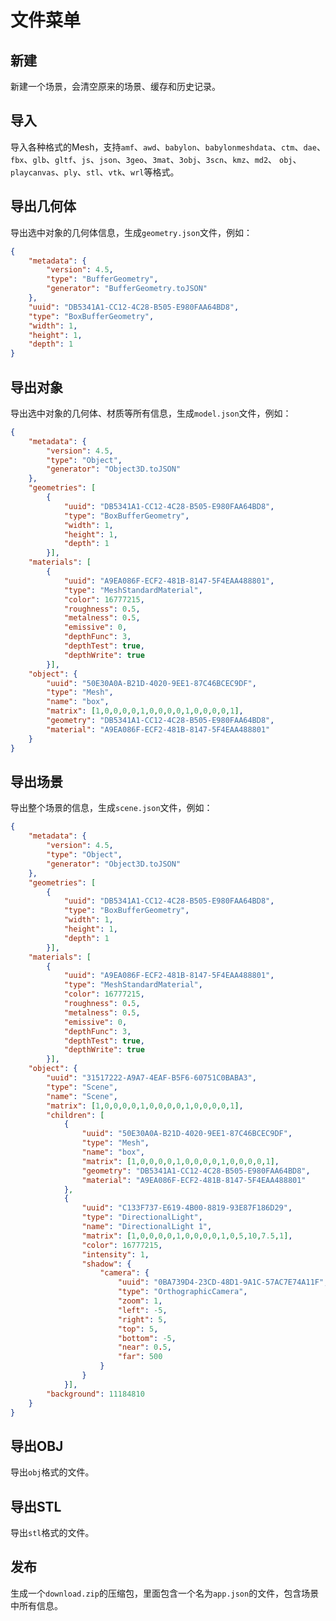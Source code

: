 # 文件菜单

## 新建

新建一个场景，会清空原来的场景、缓存和历史记录。

## 导入

导入各种格式的Mesh，支持`amf`、`awd`、`babylon`、`babylonmeshdata`、`ctm`、`dae`、
`fbx`、`glb`、`gltf`、`js`、`json`、`3geo`、`3mat`、`3obj`、`3scn`、`kmz`、`md2`、
`obj`、`playcanvas`、`ply`、`stl`、`vtk`、`wrl`等格式。

## 导出几何体

导出选中对象的几何体信息，生成`geometry.json`文件，例如：

```json
{
	"metadata": {
		"version": 4.5,
		"type": "BufferGeometry",
		"generator": "BufferGeometry.toJSON"
	},
	"uuid": "DB5341A1-CC12-4C28-B505-E980FAA64BD8",
	"type": "BoxBufferGeometry",
	"width": 1,
	"height": 1,
	"depth": 1
}
```

## 导出对象

导出选中对象的几何体、材质等所有信息，生成`model.json`文件，例如：

```json
{
	"metadata": {
		"version": 4.5,
		"type": "Object",
		"generator": "Object3D.toJSON"
	},
	"geometries": [
		{
			"uuid": "DB5341A1-CC12-4C28-B505-E980FAA64BD8",
			"type": "BoxBufferGeometry",
			"width": 1,
			"height": 1,
			"depth": 1
		}],
	"materials": [
		{
			"uuid": "A9EA086F-ECF2-481B-8147-5F4EAA488801",
			"type": "MeshStandardMaterial",
			"color": 16777215,
			"roughness": 0.5,
			"metalness": 0.5,
			"emissive": 0,
			"depthFunc": 3,
			"depthTest": true,
			"depthWrite": true
		}],
	"object": {
		"uuid": "50E30A0A-B21D-4020-9EE1-87C46BCEC9DF",
		"type": "Mesh",
		"name": "box",
		"matrix": [1,0,0,0,0,1,0,0,0,0,1,0,0,0,0,1],
		"geometry": "DB5341A1-CC12-4C28-B505-E980FAA64BD8",
		"material": "A9EA086F-ECF2-481B-8147-5F4EAA488801"
	}
}
```

## 导出场景

导出整个场景的信息，生成`scene.json`文件，例如：

```json
{
	"metadata": {
		"version": 4.5,
		"type": "Object",
		"generator": "Object3D.toJSON"
	},
	"geometries": [
		{
			"uuid": "DB5341A1-CC12-4C28-B505-E980FAA64BD8",
			"type": "BoxBufferGeometry",
			"width": 1,
			"height": 1,
			"depth": 1
		}],
	"materials": [
		{
			"uuid": "A9EA086F-ECF2-481B-8147-5F4EAA488801",
			"type": "MeshStandardMaterial",
			"color": 16777215,
			"roughness": 0.5,
			"metalness": 0.5,
			"emissive": 0,
			"depthFunc": 3,
			"depthTest": true,
			"depthWrite": true
		}],
	"object": {
		"uuid": "31517222-A9A7-4EAF-B5F6-60751C0BABA3",
		"type": "Scene",
		"name": "Scene",
		"matrix": [1,0,0,0,0,1,0,0,0,0,1,0,0,0,0,1],
		"children": [
			{
				"uuid": "50E30A0A-B21D-4020-9EE1-87C46BCEC9DF",
				"type": "Mesh",
				"name": "box",
				"matrix": [1,0,0,0,0,1,0,0,0,0,1,0,0,0,0,1],
				"geometry": "DB5341A1-CC12-4C28-B505-E980FAA64BD8",
				"material": "A9EA086F-ECF2-481B-8147-5F4EAA488801"
			},
			{
				"uuid": "C133F737-E619-4B00-8819-93E87F186D29",
				"type": "DirectionalLight",
				"name": "DirectionalLight 1",
				"matrix": [1,0,0,0,0,1,0,0,0,0,1,0,5,10,7.5,1],
				"color": 16777215,
				"intensity": 1,
				"shadow": {
					"camera": {
						"uuid": "0BA739D4-23CD-48D1-9A1C-57AC7E74A11F",
						"type": "OrthographicCamera",
						"zoom": 1,
						"left": -5,
						"right": 5,
						"top": 5,
						"bottom": -5,
						"near": 0.5,
						"far": 500
					}
				}
			}],
		"background": 11184810
	}
}
```

## 导出OBJ

导出`obj`格式的文件。

## 导出STL

导出`stl`格式的文件。

## 发布

生成一个`download.zip`的压缩包，里面包含一个名为`app.json`的文件，包含场景中所有信息。